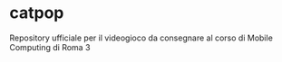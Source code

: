 # catpop
Repository ufficiale per il videogioco da consegnare al corso di Mobile Computing di Roma 3
